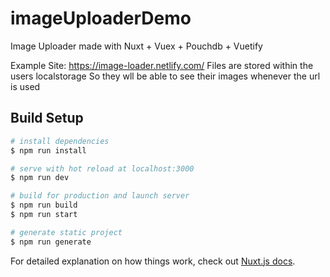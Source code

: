 # imageUploaderDemo
Image Uploader made with Nuxt + Vuex + Pouchdb + Vuetify

Example Site: https://image-loader.netlify.com/
Files are stored within the users localstorage So they wll be able to see their images whenever the url is used

## Build Setup

``` bash
# install dependencies
$ npm run install

# serve with hot reload at localhost:3000
$ npm run dev

# build for production and launch server
$ npm run build
$ npm run start

# generate static project
$ npm run generate
```

For detailed explanation on how things work, check out [Nuxt.js docs](https://nuxtjs.org).

